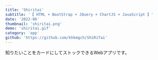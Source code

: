 ```yaml
---
title: 'Shiritai'
subtitle: '【 HTML + BootStrap + JQuery + ChartJS + JavaScript 】'
date: '2022-06'
thumbnail: 'shiritai.png'
demo: 'shiritai.gif'
category: 'app'
github: 'https://github.com/khkmgch/ShiRiTai'
---
```


知りたいことをカードにしてストックできるWebアプリです。

